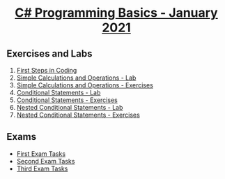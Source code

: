 
# <a href="https://softuni.bg/trainings/3199/programming-basics-with-csharp-january-2021"><p align="center"> C# Programming Basics - January 2021<p>
</a>



## Exercises and Labs
1. <a href="https://github.com/NikolovDaniel/Software-University--SoftUni-/tree/main/C%23%20Course/C%23%20Programming%20Basics/C%23%20Basics%20-%20Exercises/First%20Steps%20In%20Coding" > First Steps in Coding</a> 
2. <a href="https://github.com/NikolovDaniel/Software-University--SoftUni-/tree/main/C%23%20Course/C%23%20Programming%20Basics/C%23%20Basics%20-%20Exercises/Simple%20Calculations%20and%20Operations%20-%20Lab" > Simple Calculations and Operations - Lab</a> 
3. <a href="https://github.com/NikolovDaniel/Software-University--SoftUni-/tree/main/C%23%20Course/C%23%20Programming%20Basics/C%23%20Basics%20-%20Exercises/Simple%20Calculations%20and%20Operations%20-%20Exercises" > Simple Calculations and Operations - Exercises</a> 
4. <a href="https://github.com/NikolovDaniel/Software-University--SoftUni-/tree/main/C%23%20Course/C%23%20Programming%20Basics/C%23%20Basics%20-%20Exercises/Conditional%20Statements%20-%20Lab" > Conditional Statements - Lab</a> 
5. <a href="https://github.com/NikolovDaniel/Software-University--SoftUni-/tree/main/C%23%20Course/C%23%20Programming%20Basics/C%23%20Basics%20-%20Exercises/Conditional%20Statements%20-%20Exercises" > Conditional Statements - Exercises</a>
6. <a href="https://github.com/NikolovDaniel/Software-University--SoftUni-/tree/main/C%23%20Course/C%23%20Programming%20Basics/C%23%20Basics%20-%20Exercises/Nested%20Conditional%20Statements%20-%20Lab" > Nested Conditional Statements - Lab</a>
7. <a href="https://github.com/NikolovDaniel/Software-University--SoftUni-/tree/main/C%23%20Course/C%23%20Programming%20Basics/C%23%20Basics%20-%20Exercises/Nested%20Conditional%20Statements%20-%20Exercises" > Nested Conditional Statements - Exercises</a>

## Exams
- <a href="https://github.com/NikolovDaniel/Software-University--SoftUni-/tree/main/C%23%20Course/C%23%20Programming%20Basics/C%23%20Basics%20-%20Exams/C%23%20Exams%20-%201st%20Exercise" >First Exam Tasks</a> 
- <a href="https://github.com/NikolovDaniel/Software-University--SoftUni-/tree/main/C%23%20Course/C%23%20Programming%20Basics/C%23%20Basics%20-%20Exams/C%23%20Exams%20-%202nd%20Exercises" >Second Exam Tasks</a> 
- <a href="https://github.com/NikolovDaniel/Software-University--SoftUni-/tree/main/C%23%20Course/C%23%20Programming%20Basics/C%23%20Basics%20-%20Exams/C%23%20Exams%20-%203rd%20Exercises" >Third Exam Tasks</a> 


